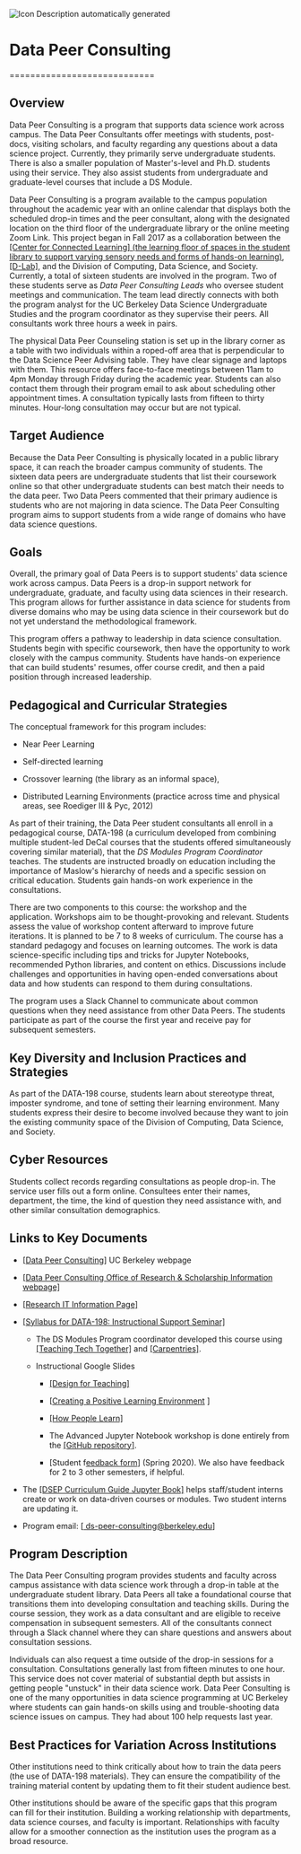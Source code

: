 ![Icon Description automatically
generated](media/media/image12.png)

# Data Peer Consulting
============================

## Overview

Data Peer Consulting is a program that supports data science work across
campus. The Data Peer Consultants offer meetings with students,
post-docs, visiting scholars, and faculty regarding any questions about
a data science project. Currently, they primarily serve undergraduate
students. There is also a smaller population of Master's-level and Ph.D.
students using their service. They also assist students from
undergraduate and graduate-level courses that include a DS Module.

Data Peer Consulting is a program available to the campus population
throughout the academic year with an online calendar that displays both
the scheduled drop-in times and the peer consultant, along with the
designated location on the third floor of the undergraduate library or
the online meeting Zoom Link. This project began in Fall 2017 as a
collaboration between the [[Center for Connected Learning]
(the learning floor of spaces in the student library to support varying
sensory needs and forms of hands-on
learning)](http://stories.lib.berkeley.edu/ccl/),
[[D-Lab]](http://dlab.berkeley.edu/), and the Division of
Computing, Data Science, and Society. Currently, a total of sixteen
students are involved in the program. Two of these students serve as
*Data Peer Consulting Leads* who oversee student meetings and
communication. The team lead directly connects with both the program
analyst for the UC Berkeley Data Science Undergraduate Studies and the
program coordinator as they supervise their peers. All consultants work
three hours a week in pairs.

The physical Data Peer Counseling station is set up in the library
corner as a table with two individuals within a roped-off area that is
perpendicular to the Data Science Peer Advising table. They have clear
signage and laptops with them. This resource offers face-to-face
meetings between 11am to 4pm Monday through Friday during the academic
year. Students can also contact them through their program email to ask
about scheduling other appointment times. A consultation typically lasts
from fifteen to thirty minutes. Hour-long consultation may occur but are
not typical.

## Target Audience

Because the Data Peer Consulting is physically located in a public
library space, it can reach the broader campus community of students.
The sixteen data peers are undergraduate students that list their
coursework online so that other undergraduate students can best match
their needs to the data peer. Two Data Peers commented that their
primary audience is students who are not majoring in data science. The
Data Peer Consulting program aims to support students from a wide range
of domains who have data science questions.

## Goals

Overall, the primary goal of Data Peers is to support students' data
science work across campus. Data Peers is a drop-in support network for
undergraduate, graduate, and faculty using data sciences in their
research. This program allows for further assistance in data science for
students from diverse domains who may be using data science in their
coursework but do not yet understand the methodological framework.

This program offers a pathway to leadership in data science
consultation. Students begin with specific coursework, then have the
opportunity to work closely with the campus community. Students have
hands-on experience that can build students' resumes, offer course
credit, and then a paid position through increased leadership.

## Pedagogical and Curricular Strategies

The conceptual framework for this program includes:

-   Near Peer Learning

-   Self-directed learning

-   Crossover learning (the library as an informal space),

-   Distributed Learning Environments (practice across time and physical
     areas, see Roediger III & Pyc, 2012)

As part of their training, the Data Peer student consultants all enroll
in a pedagogical course, DATA-198 (a curriculum developed from combining
multiple student-led DeCal courses that the students offered
simultaneously covering similar material), that the *DS Modules Program
Coordinator* teaches. The students are instructed broadly on education
including the importance of Maslow's hierarchy of needs and a specific
session on critical education. Students gain hands-on work experience in
the consultations.

There are two components to this course: the workshop and the
application. Workshops aim to be thought-provoking and relevant.
Students assess the value of workshop content afterward to improve
future iterations. It is planned to be 7 to 8 weeks of curriculum. The
course has a standard pedagogy and focuses on learning outcomes. The
work is data science-specific including tips and tricks for Jupyter
Notebooks, recommended Python libraries, and content on ethics.
Discussions include challenges and opportunities in having open-ended
conversations about data and how students can respond to them during
consultations.

The program uses a Slack Channel to communicate about common questions
when they need assistance from other Data Peers. The students
participate as part of the course the first year and receive pay for
subsequent semesters.

## Key Diversity and Inclusion Practices and Strategies

As part of the DATA-198 course, students learn about stereotype threat,
imposter syndrome, and tone of setting their learning environment. Many
students express their desire to become involved because they want to
join the existing community space of the Division of Computing, Data
Science, and Society.

## Cyber Resources

Students collect records regarding consultations as people drop-in. The
service user fills out a form online. Consultees enter their names,
department, the time, the kind of question they need assistance with,
and other similar consultation demographics.

## Links to Key Documents

-   [[Data Peer
     Consulting]](https://data.berkeley.edu/academics/resources/peer-consulting)
     UC Berkeley webpage

-   [[Data Peer Consulting Office of Research & Scholarship Information
     webpage]](https://research.berkeley.edu/data-peer-consulting)

-   [[Research IT Information
     Page]](https://research-it.berkeley.edu/data-peer-consulting-services)

-   [[Syllabus for DATA-198: Instructional Support
     Seminar]](https://docs.google.com/document/d/1OylJ3TPiqq_u6F5jmQdeNlwEuxsZDb66NQeadEJNilI/edit)

    -   The DS Modules Program coordinator developed this course using
         [[Teaching Tech
         Together]](https://teachtogether.tech/) and
         [[Carpentries]](https://carpentries.github.io/instructor-training/).

    -   Instructional Google Slides

        -   [[Design for
             Teaching]](https://docs.google.com/presentation/d/1M6iIsMsuMFcoJF_F8ZDyGBOYlLrqu5d5sy0S1V9q6PA/edit#slide=id.g4287549921_0_6)

        -   [[Creating a Positive Learning
             Environment](https://docs.google.com/presentation/d/1bBRWwM5j3PgaVekB7QGJcY493lElhY_S3VFHxKDqeLI/edit)
             ]

        -   [[How People
             Learn]](https://docs.google.com/presentation/d/17gGgqSx97ozodEmknY4QlESZfX1BTQx6EjKExDBfxs4/edit#slide=id.g42c2700ed2_0_248)

        -   The Advanced Jupyter Notebook workshop is done entirely from
             the [[GitHub
             repository]](https://github.com/ktakimoto/modules-ipynb/).

        -   [Student f[eedback
             form](https://drive.google.com/open?id=1wrtvf8uHRl9iTmKR8BBx5MkL06JaG0AE5Ay5GEVsN8E)]
             (Spring 2020). We also have feedback for 2 to 3 other
             semesters, if helpful.

-   The [[DSEP Curriculum Guide Jupyter
     Book]](https://ds-modules.github.io/curriculum-guide/intro)
     helps staff/student interns create or work on data-driven courses
     or modules. Two student interns are updating it.

-   Program email: [[
     ds-peer-consulting\@berkeley.edu](mailto:ds-peer-consulting@berkeley.edu)]

## Program Description

The Data Peer Consulting program provides students and faculty across
campus assistance with data science work through a drop-in table at the
undergraduate student library. Data Peers all take a foundational course
that transitions them into developing consultation and teaching skills.
During the course session, they work as a data consultant and are
eligible to receive compensation in subsequent semesters. All of the
consultants connect through a Slack channel where they can share
questions and answers about consultation sessions.

Individuals can also request a time outside of the drop-in sessions for
a consultation. Consultations generally last from fifteen minutes to one
hour. This service does not cover material of substantial depth but
assists in getting people "unstuck" in their data science work. Data
Peer Consulting is one of the many opportunities in data science
programming at UC Berkeley where students can gain hands-on skills using
and trouble-shooting data science issues on campus. They had about 100
help requests last year.

## Best Practices for Variation Across Institutions

Other institutions need to think critically about how to train the data
peers (the use of DATA-198 materials). They can ensure the compatibility
of the training material content by updating them to fit their student
audience best.

Other institutions should be aware of the specific gaps that this
program can fill for their institution. Building a working relationship
with departments, data science courses, and faculty is important.
Relationships with faculty allow for a smoother connection as the
institution uses the program as a broad resource.
